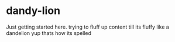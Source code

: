# dandy-lion
Just getting started here.
trying to fluff up content till its fluffy like a dandelion
yup thats how its spelled
